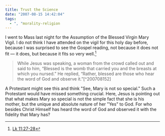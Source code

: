 ```yaml
---
title: Trust the Science
date: "2007-08-15 14:42:04"
tags:
  - ", "morality-religion
---
```

I went to Mass last night for the Assumption of the Blessed Virgin Mary Vigil.  I do not think I have attended on the vigil for this holy day before, because I was surprised to see the Gospel reading, not because it does not fit &mdash; it does, but because it fits so very well.[^200708151] 
<blockquote markdown="1">While Jesus was speaking,
a woman from the crowd called out and said to him,
“Blessed is the womb that carried you
and the breasts at which you nursed.”
He replied,
“Rather, blessed are those
who hear the word of God and observe it.”[^200708152]</blockquote>

A Protestant might see this and think "See, Mary is not so special."  Such a Protestant would have missed something crucial.  Here, Jesus is pointing out that what makes Mary so special is not the simple fact that she is his mother, but the unique and absolute nature of her "Yes" to God.  For who besides Christ Himself has heard the word of God and observed it with the fidelity that Mary has? 

[^200708151]: [Lk 11:27-28](http://www.usccb.org/nab/bible/luke/luke11.htm#v27)
[^200708152]: Ibid.

